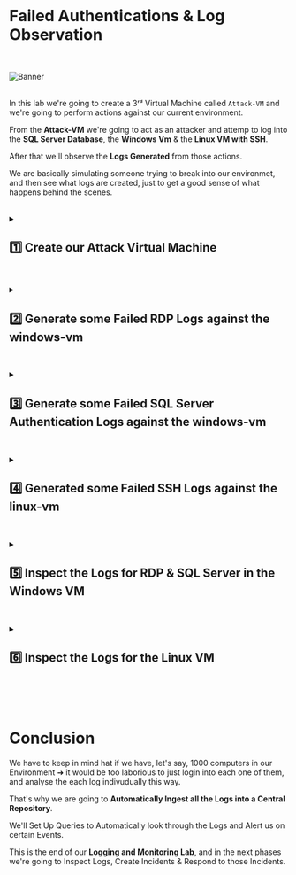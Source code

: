<br>

# Failed Authentications & Log Observation

<br>


![Banner](https://github.com/user-attachments/assets/74cda7d0-a70b-4459-b53a-70078edb326f)
<br />
<br />

In this lab we're going to create a 3ʳᵈ Virtual Machine called ```Attack-VM``` and we're going to perform actions against our current environment.

From the **Attack-VM** we're going to act as an attacker and attemp to log into the **SQL Server Database**, the **Windows Vm** & the **Linux VM with SSH**.

After that we'll observe the **Logs Generated** from those actions.

We are basically simulating someone trying to break into our environmet, and then see what logs are created, just to get a good sense of what happens behind the scenes.

<br />

<details close> 
<summary> <h2> 1️⃣ Create our Attack Virtual Machine</h2> </summary>
<br>

The first thing we're going to do in this lab is **Create another Windows VM outside of the US** to simulate an attack from anyhere in the world.

Go to the **Azure Portal** > Click on **Virtual Machines** > **Create a Virtual Machine**:

![azure portal](https://github.com/user-attachments/assets/4032bf0f-95dd-4edd-a1a2-c714da69ba61)


- Name the Resource Group: ```RG-Cyber-Lab-Attacker```
- Region:  Outside the US ➜ ```Australia Central``` for example
- Virtual Machine Name: ```attack-vm```
- Image: ```Image 10 Pro```
- Size: at least ```2vcpus```
- Username: ```labuser```
- Password: ```Cyberlab123!```

![azure portal](https://github.com/user-attachments/assets/259c4d7a-ca98-4046-93a0-3472a839f47d)

For the **Networking Tab** ➜ Name the **Virtual Network**: ```Lab-VNet-Attacker```

Then click **Review + Create**

![azure portal](https://github.com/user-attachments/assets/fe92eaa7-a8b2-4cee-a0bb-6f7dd36b1450)

<h2></h2>

<br>

Now we're going to log into the Attack VM to make sure it works:

- Copy the Attack Vm's **Public IP Address**:

![azure portal](https://github.com/user-attachments/assets/f614eae5-0760-45a9-8d83-4f5f8ec6f258)

- We're going to open **Microsoft Remote Desktop** > Add a New PC > Paste the **IP Address for the Attack VM**

![azure portal](https://github.com/user-attachments/assets/217832f9-3203-43a2-9b7b-524f0253f7b0)

- Double Click the **"New Added PC"** and type in the **Username & Password Credentials** we set up earlier:

  - Username: ```labuser```
  - Password: ```Cyberlab123!```

![azure portal](https://github.com/user-attachments/assets/b6622b8a-2af8-4c19-9823-c1f4594ae7e1)

✅ We were able to log in to the VM

<br>

  </details>

<h2></h2>

<details close> 
<summary> <h2>2️⃣ Generate some Failed RDP Logs against the windows-vm</h2> </summary>
<br>

> From within the **Attack Vm**, we're going to **attemp to RDP connect to the Windows VM**.
> 
> The logins will fail, but some Logs will be generated for us to look at later inside the Windows VM.

<br>

Go back to the **Azure Portal** and copy the **Public IP Address of the Windows VM**:

![azure portal](https://github.com/user-attachments/assets/55a2c962-8229-4fa1-89df-d7a9264e9e45)

Now inside the **attack-vm** > open **Remote Desktop Connection** > Paste the **Public IP Address of the Windows VM** and connect

![azure portal](https://github.com/user-attachments/assets/b1790beb-344f-4d2d-af49-9a6f30f282f8)

For the **Credentials** ➜ use some random made up **Username & Password** ➜ username ```josh``` for example

Since this user does not exist in the Windows VM ➜ the **Log In will Fail**

![azure portal](https://github.com/user-attachments/assets/ba4a924d-eb07-474c-8020-21e4ce0ad6d7)

Repeat the **Failed Log In** 2 more times with the same **Wrong Username & Password**

<br>

✅ So 3 Logs have been Generated on the Windows VM ➜ which we will analyse later

<br>

  </details>

<h2></h2>

<details close> 
<summary> <h2>3️⃣ Generate some Failed SQL Server Authentication Logs against the windows-vm</h2> </summary>
<br>

> Remember that we installed the SQL Server Database in the Windows VM ➜ so we're going to attempt to log into it now.
> 
> Still within the **Attack VM**, we're going to install **SSMS** ➜ which we'll use to attempt to log into the SQL Server

<br>

Go back to the **Attack VM** > Using **Microsoft Edge** > You can **[Download SSMS through this link](https://learn.microsoft.com/en-us/sql/ssms/download-sql-server-management-studio-ssms)**

Open the **SSMS-Setup-ENU.exe** File from the Downloads > **Install** it

![azure portal](https://github.com/user-attachments/assets/ef8cd4ad-57df-40d6-b5b3-abca01b901bc)

![azure portal](https://github.com/user-attachments/assets/3688d252-582b-4dd5-8cc9-8949bbd2f757)


>   <details close> 
>   
> **<summary> 💡 Note</summary>**
> 
> We're going to use this **SSMS** to **Connect to the SQL Server in our Windows VM**.
> 
> Once the **Installation is Completed** ➜ we'll take the **Windows VM's Public IP Address** (which is where the **SQL Server** is) ➜ and we're going to **Generate some Logs** by attempting to Log Into it as a bad actor.
> 
> And then at the end of this lab we'll log back into the **Windows VM** again and **Inspect the Logs**
> 
> We'll also log into the **Linux VM** and **Inspect the Logs** in there as well.
>   </details>

<br>

<h2></h2>

<br>

Now we're going to open **SSMS**:

![azure portal](https://github.com/user-attachments/assets/8be34c69-6216-4aa7-b2f3-d633f2d82c2b)

Then we'll copy the **IP Address of the Windows VM** ➜ which has the **SQL Server**

- in Server Name: we'll Paste the **IP Address**
- Authentication: **SQL Server Authentication**
- then our Real **Username** is ```sa``` & **Password** is ```Cyberlab123!```

  - but we're going to login with a user that doesn't exist ➜ so we can **Generate Failed Logs**

![azure portal](https://github.com/user-attachments/assets/edb1c19c-5959-4764-a183-c74a9e5d6e76)

We'll **Attemp and Fail** to Login 2 more times to **Generate a total of 3 Failed Logins**

Then we'll "Login For Real" with the correct **Username** & **Password** just to show that we can Login from **Australia (Attack VM)**

![azure portal](https://github.com/user-attachments/assets/f70930a6-50b1-49f5-8fad-7b56571eaed1)

We can then disconnect from the Server:

![azure portal](https://github.com/user-attachments/assets/8d0f297f-b5ba-4933-8597-903be7144b25)

  </details>

<h2></h2>

<details close> 
<summary> <h2>4️⃣ Generated some Failed SSH Logs against the linux-vm</h2> </summary>
<br>

> Lastly, we're going to induce some **Failed Authentications against the Linux Server**.
> 
> This will allow us to **Generate some Logs in our Linux VM** & and analyse them later as well

<br>

Going back to the **Azure Portal** > Go to **Virtual machines** > Open the ```linux-vm``` > copy its **Public IP Address** 

  ![VM create](https://github.com/user-attachments/assets/cf625627-4567-452b-b13e-d07a8f4cb4b9)

  ![VM create](https://github.com/user-attachments/assets/4668916b-869d-4065-8274-99063e0625ba)

Then inside the Attack VM ➜ we'll open **Powershell**

  ![VM create](https://github.com/user-attachments/assets/8426567a-374f-42f1-b2bf-bf01ad2c2f9e)

Now we can **SSH** ➜ use a **Fake Username** ```josh``` ➜ this Username doesn't exist on the **Linux VM**

So we'll type: ```ssh "FAKE USERNAME"@"DESTINATION (which is the Linux VM)"```  ➜ press "Enter" to attempt to connect:

  ![VM create](https://github.com/user-attachments/assets/7fb6f2d1-c152-43e3-b771-f1bc10716e71)

Type **"yes"** to Accept the Certificate:

  ![VM create](hhttps://github.com/user-attachments/assets/bf5dc7e4-245f-4864-b849-5105d1fa1b4d)

Then it'll ask us to **Enter our Password**

This **User doesn't even exist**: so whatever Password we put ➜ it's going to **Fail to Login & Create a Log**.

Basically we're attempting to **Brute-Force into the Linux VM**  ➜ do it 3 times to **Generate 3 Failed Logins**:

  ![VM create](https://github.com/user-attachments/assets/fab202f7-a7a0-4007-a1ae-df4dc01e9097)

Then we can actually Shut Down our **Attack VM** ➜ we won't be using it anymore for this Lab ➜ and go back to our own Computer

  ![VM create](https://github.com/user-attachments/assets/6922b5a7-bf0e-46b9-ac0b-b79be1074f97)

  </details>

<h2></h2>
<details close>
  
<summary> <h2>5️⃣ Inspect the Logs for RDP & SQL Server in the Windows VM</h2> </summary>
<br>

> So now we're going to connect back to the **Windows VM** ➜ take a look at the **Event Viewer** ➜ and look at the **Logs we Generated**
> 
> We'll do the same thing with the **Linux VM** after ➜ look at the **Logs we Generated** by attempting to Log into it

<br>

Inside our **Windows Vm** > Copy the **Public IP Address**:

  ![VM create](https://github.com/user-attachments/assets/6922b5a7-bf0e-46b9-ac0b-b79be1074f97)

Open **Remote Desktop** > connect to the **Windows VM**

  ![VM create](https://github.com/user-attachments/assets/6922b5a7-bf0e-46b9-ac0b-b79be1074f97)

Then open **Event Viewer**:

  ![VM create](https://github.com/user-attachments/assets/6922b5a7-bf0e-46b9-ac0b-b79be1074f97)

Again, this is where the logs are ➜ First we're going to check out the **"Security"** ones.

These are the logs for when someone attempts to **Connect with Remote Desktop** or even try to **Map a Remote File Share**.

Event ```4625``` is the **Failed Logon Event** ➜ and we can see a whole bunch of them here:

  ![VM create](https://github.com/user-attachments/assets/6922b5a7-bf0e-46b9-ac0b-b79be1074f97)

We didn't generate most of these.

If we **"Filter Current Log"** > and type ```4625``` just to see the **Failed Logons** ➜ it'll show us only the **Failed Logons**:

  ![VM create](https://github.com/user-attachments/assets/6922b5a7-bf0e-46b9-ac0b-b79be1074f97)

We can see the the **"Account Name"** is different for each Event ➜ and these are **actual bad actors or bots** on the Internet.

These are not our **Intentional Failed Logons** ➜ these are other randon entities trying to **Logon to our VM**, since it's been on for the previous 10 hours.

  ![VM create](https://github.com/user-attachments/assets/6922b5a7-bf0e-46b9-ac0b-b79be1074f97)

If we scroll down we can actually find **Our Own Failed Logon** with the **Username** ```josh```

  ![VM create](https://github.com/user-attachments/assets/6922b5a7-bf0e-46b9-ac0b-b79be1074f97)

⚠️ Aside from our 3 **Intentionally Generated Failed Logs**:
- We can see that there were almost **2000 different Attempts to Break Into our Windows VM**:

  ![VM create](https://github.com/user-attachments/assets/6922b5a7-bf0e-46b9-ac0b-b79be1074f97)

<br>

<h2></h2>

<br>

> Next, because SQL Server is actually installed on this Windows VM ➜ we're going to check the **"Application"** Logs.
> 
> In the Windows Event Viewer, the **SQL Logs** get registered in the **Application Tab** instead of the **Security Tab**.

<br>

Right away ➜  we can see our Successful Login with the User ```sa```:

  ![VM create](https://github.com/user-attachments/assets/6922b5a7-bf0e-46b9-ac0b-b79be1074f97)

We're also able to see the **Failed Logins** into the **SQL Server** using the made up **Username** ```josh``` ➜  which does not exist in the **Windows VM**:

  ![VM create](https://github.com/user-attachments/assets/6922b5a7-bf0e-46b9-ac0b-b79be1074f97)

<br>

>   <details close> 
>   
> **<summary> 💡 Summary</summary>**
> 
> From our own Computer ➜ we **RDP into the Windows VM**. 
> 
> We then inspected the **Login Failures and Successes** for both **RDP** as well as the **SQL Server**.
> 
> We looked at the event IDs:
>   - **4625** for the **RDP Failed Logins**
>   - **18456** for the **Failed Logins for the SQL Server**
> 
>   </details>

<br>

  </details>

<h2></h2>

<details close> 
<summary> <h2>6️⃣ Inspect the Logs for the Linux VM</h2> </summary>
<br>

> The next thing we're going to do is **Login to the Linux VM**.
> 
> And then we're going to take a look at the **Failed Logs** and finish this lab.

<br>

To **Attempt to Connect to the Linux VM** ➜ we first need the get the **IP Address of the Linux VM**:

  ![VM create](https://github.com/user-attachments/assets/fd16cae4-cdfd-45c8-b0a3-d94a04c9677d)

From our Computer:
- if you're using a **Mac** ➜ **open Terminal**
- if you're using **Windows** ➜ **open Powershell**

And type in the following:

```commandline
ssh labuser@PUBLIC IP ADDRESS OF THE LINUX VM
```
<br>

Press **"Enter"** > then type the **Password**: ```Cyberlab123!``` > then press **"Enter"** again

  ![VM create](https://github.com/user-attachments/assets/fd16cae4-cdfd-45c8-b0a3-d94a04c9677d)

We are now Logged Into the **Linux VM**

To see the **Logs** we can type in the following **Linux Command**:

```commandline
cd /var/log
```
<br>

☝️ This will basically change our Directory to the **Log's Directory**

  ![VM create](https://github.com/user-attachments/assets/fd16cae4-cdfd-45c8-b0a3-d94a04c9677d)

And then we can type ```cat auth.log | grep password``` to pull out all the "lines" that have the word **"Password"** in it:

  ![VM create](https://github.com/user-attachments/assets/fd16cae4-cdfd-45c8-b0a3-d94a04c9677d)

We can see a whole bunch of **Failed Password for Invalid User**:
- Meaning some entities were trying to **Login to our Linux VM** from **Random IP Addresses** using **Wrong Credentials**.

We can also see our **Successful Logins** using the **Username** ```labuser```:

  ![VM create](https://github.com/user-attachments/assets/fd16cae4-cdfd-45c8-b0a3-d94a04c9677d)

If we filter through:
- ```Accepted``` ➜  we can see that only we were able to **Successfully Login**:

```commandline
cat /var/log/auth.log | grep Accepted
```
<br>

- ```josh``` ➜  we can see all the **Unsuccessful Login Attempts** with the Username "josh":

```commandline
cat /var/log/auth.log | grep josh
```
<br>

  ![VM create](https://github.com/user-attachments/assets/fd16cae4-cdfd-45c8-b0a3-d94a04c9677d)


✅ Welcome to Cybersecurity!


  </details>

<br>

<br>

<br>

# Conclusion


We have to keep in mind hat if we have, let's say, 1000 computers in our Environment ➜  it would be too laborious to just login into each one of them, and analyse the each log indivudually this way.

That's why we are going to **Automatically Ingest all the Logs into a Central Repository**.

We'll Set Up Queries to Automatically look through the Logs and Alert us on certain Events.

This is the end of our **Logging and Monitoring Lab**, and in the next phases we're going to Inspect Logs, Create Incidents & Respond to those Incidents.

<br />

<br />

<br />  

<br /> 

<br />

<br />  

<br /> 
 
